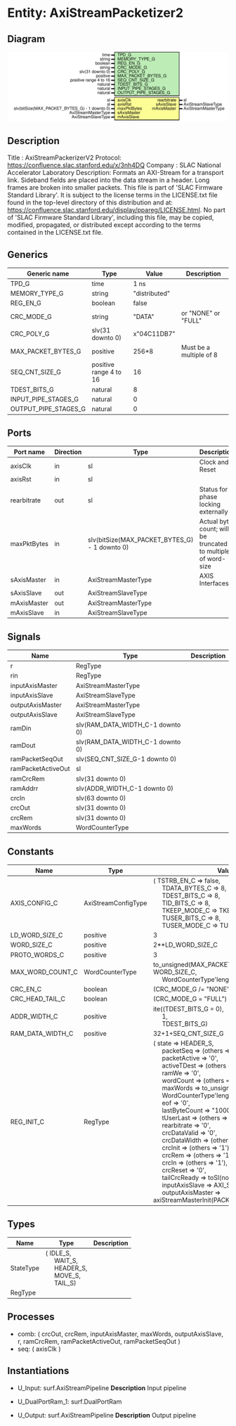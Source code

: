 # Entity: AxiStreamPacketizer2

## Diagram

![Diagram](AxiStreamPacketizer2.svg "Diagram")
## Description

Title      : AxiStreamPackerizerV2 Protocol: https://confluence.slac.stanford.edu/x/3nh4DQ
Company    : SLAC National Accelerator Laboratory
Description: Formats an AXI-Stream for a transport link.
Sideband fields are placed into the data stream in a header.
Long frames are broken into smaller packets.
This file is part of 'SLAC Firmware Standard Library'.
It is subject to the license terms in the LICENSE.txt file found in the
top-level directory of this distribution and at:
   https://confluence.slac.stanford.edu/display/ppareg/LICENSE.html.
No part of 'SLAC Firmware Standard Library', including this file,
may be copied, modified, propagated, or distributed except according to
the terms contained in the LICENSE.txt file.
## Generics

| Generic name         | Type                   | Value         | Description             |
| -------------------- | ---------------------- | ------------- | ----------------------- |
| TPD_G                | time                   | 1 ns          |                         |
| MEMORY_TYPE_G        | string                 | "distributed" |                         |
| REG_EN_G             | boolean                | false         |                         |
| CRC_MODE_G           | string                 | "DATA"        | or "NONE" or "FULL"     |
| CRC_POLY_G           | slv(31 downto 0)       | x"04C11DB7"   |                         |
| MAX_PACKET_BYTES_G   | positive               | 256*8         | Must be a multiple of 8 |
| SEQ_CNT_SIZE_G       | positive range 4 to 16 | 16            |                         |
| TDEST_BITS_G         | natural                | 8             |                         |
| INPUT_PIPE_STAGES_G  | natural                | 0             |                         |
| OUTPUT_PIPE_STAGES_G | natural                | 0             |                         |
## Ports

| Port name   | Direction | Type                                          | Description                                                   |
| ----------- | --------- | --------------------------------------------- | ------------------------------------------------------------- |
| axisClk     | in        | sl                                            | Clock and Reset                                               |
| axisRst     | in        | sl                                            |                                                               |
| rearbitrate | out       | sl                                            | Status for phase locking externally                           |
| maxPktBytes | in        | slv(bitSize(MAX_PACKET_BYTES_G) - 1 downto 0) | Actual byte count; will be truncated to multiple of word-size |
| sAxisMaster | in        | AxiStreamMasterType                           | AXIS Interfaces                                               |
| sAxisSlave  | out       | AxiStreamSlaveType                            |                                                               |
| mAxisMaster | out       | AxiStreamMasterType                           |                                                               |
| mAxisSlave  | in        | AxiStreamSlaveType                            |                                                               |
## Signals

| Name               | Type                             | Description |
| ------------------ | -------------------------------- | ----------- |
| r                  | RegType                          |             |
| rin                | RegType                          |             |
| inputAxisMaster    | AxiStreamMasterType              |             |
| inputAxisSlave     | AxiStreamSlaveType               |             |
| outputAxisMaster   | AxiStreamMasterType              |             |
| outputAxisSlave    | AxiStreamSlaveType               |             |
| ramDin             | slv(RAM_DATA_WIDTH_C-1 downto 0) |             |
| ramDout            | slv(RAM_DATA_WIDTH_C-1 downto 0) |             |
| ramPacketSeqOut    | slv(SEQ_CNT_SIZE_G-1 downto 0)   |             |
| ramPacketActiveOut | sl                               |             |
| ramCrcRem          | slv(31 downto 0)                 |             |
| ramAddrr           | slv(ADDR_WIDTH_C-1 downto 0)     |             |
| crcIn              | slv(63 downto 0)                 |             |
| crcOut             | slv(31 downto 0)                 |             |
| crcRem             | slv(31 downto 0)                 |             |
| maxWords           | WordCounterType                  |             |
## Constants

| Name             | Type                | Value                                                                                                                                                                                                                                                                                                                                                                                                                                                                                                                                                                                                                                                                                                                                                                                                                                                                                                                                                                                                                                                                                                                                                                                                                                                                                                                                                                                                                                                                                                                                                                                                                       | Description |
| ---------------- | ------------------- | --------------------------------------------------------------------------------------------------------------------------------------------------------------------------------------------------------------------------------------------------------------------------------------------------------------------------------------------------------------------------------------------------------------------------------------------------------------------------------------------------------------------------------------------------------------------------------------------------------------------------------------------------------------------------------------------------------------------------------------------------------------------------------------------------------------------------------------------------------------------------------------------------------------------------------------------------------------------------------------------------------------------------------------------------------------------------------------------------------------------------------------------------------------------------------------------------------------------------------------------------------------------------------------------------------------------------------------------------------------------------------------------------------------------------------------------------------------------------------------------------------------------------------------------------------------------------------------------------------------------------- | ----------- |
| AXIS_CONFIG_C    | AxiStreamConfigType |  (       TSTRB_EN_C    => false,<br><span style="padding-left:20px">       TDATA_BYTES_C => 8,<br><span style="padding-left:20px">       TDEST_BITS_C  => 8,<br><span style="padding-left:20px">       TID_BITS_C    => 8,<br><span style="padding-left:20px">       TKEEP_MODE_C  => TKEEP_COMP_C,<br><span style="padding-left:20px">       TUSER_BITS_C  => 8,<br><span style="padding-left:20px">       TUSER_MODE_C  => TUSER_FIRST_LAST_C)                                                                                                                                                                                                                                                                                                                                                                                                                                                                                                                                                                                                                                                                                                                                                                                                                                                                                                                                                                                                                                                                                                                                                                            |             |
| LD_WORD_SIZE_C   | positive            |  3                                                                                                                                                                                                                                                                                                                                                                                                                                                                                                                                                                                                                                                                                                                                                                                                                                                                                                                                                                                                                                                                                                                                                                                                                                                                                                                                                                                                                                                                                                                                                                                                                          |             |
| WORD_SIZE_C      | positive            |  2**LD_WORD_SIZE_C                                                                                                                                                                                                                                                                                                                                                                                                                                                                                                                                                                                                                                                                                                                                                                                                                                                                                                                                                                                                                                                                                                                                                                                                                                                                                                                                                                                                                                                                                                                                                                                                          |             |
| PROTO_WORDS_C    | positive            |  3                                                                                                                                                                                                                                                                                                                                                                                                                                                                                                                                                                                                                                                                                                                                                                                                                                                                                                                                                                                                                                                                                                                                                                                                                                                                                                                                                                                                                                                                                                                                                                                                                          |             |
| MAX_WORD_COUNT_C | WordCounterType     |  to_unsigned(MAX_PACKET_BYTES_G / WORD_SIZE_C,<br><span style="padding-left:20px"> WordCounterType'length)                                                                                                                                                                                                                                                                                                                                                                                                                                                                                                                                                                                                                                                                                                                                                                                                                                                                                                                                                                                                                                                                                                                                                                                                                                                                                                                                                                                                                                                                                                                  |             |
| CRC_EN_C         | boolean             |  (CRC_MODE_G /= "NONE")                                                                                                                                                                                                                                                                                                                                                                                                                                                                                                                                                                                                                                                                                                                                                                                                                                                                                                                                                                                                                                                                                                                                                                                                                                                                                                                                                                                                                                                                                                                                                                                                     |             |
| CRC_HEAD_TAIL_C  | boolean             |  (CRC_MODE_G = "FULL")                                                                                                                                                                                                                                                                                                                                                                                                                                                                                                                                                                                                                                                                                                                                                                                                                                                                                                                                                                                                                                                                                                                                                                                                                                                                                                                                                                                                                                                                                                                                                                                                      |             |
| ADDR_WIDTH_C     | positive            |  ite((TDEST_BITS_G = 0),<br><span style="padding-left:20px"> 1,<br><span style="padding-left:20px"> TDEST_BITS_G)                                                                                                                                                                                                                                                                                                                                                                                                                                                                                                                                                                                                                                                                                                                                                                                                                                                                                                                                                                                                                                                                                                                                                                                                                                                                                                                                                                                                                                                                                                           |             |
| RAM_DATA_WIDTH_C | positive            |  32+1+SEQ_CNT_SIZE_G                                                                                                                                                                                                                                                                                                                                                                                                                                                                                                                                                                                                                                                                                                                                                                                                                                                                                                                                                                                                                                                                                                                                                                                                                                                                                                                                                                                                                                                                                                                                                                                                        |             |
| REG_INIT_C       | RegType             |  (       state            => HEADER_S,<br><span style="padding-left:20px">       packetSeq        => (others => '0'),<br><span style="padding-left:20px">       packetActive     => '0',<br><span style="padding-left:20px">       activeTDest      => (others => '0'),<br><span style="padding-left:20px">       ramWe            => '0',<br><span style="padding-left:20px">       wordCount        => (others => '0'),<br><span style="padding-left:20px">       maxWords         => to_unsigned(1,<br><span style="padding-left:20px"> WordCounterType'length),<br><span style="padding-left:20px">       eof              => '0',<br><span style="padding-left:20px">       lastByteCount    => "1000",<br><span style="padding-left:20px">       tUserLast        => (others => '0'),<br><span style="padding-left:20px">       rearbitrate      => '0',<br><span style="padding-left:20px">       crcDataValid     => '0',<br><span style="padding-left:20px">       crcDataWidth     => (others => '1'),<br><span style="padding-left:20px">       crcInit          => (others => '1'),<br><span style="padding-left:20px">       crcRem           => (others => '1'),<br><span style="padding-left:20px">       crcIn            => (others => '1'),<br><span style="padding-left:20px">       crcReset         => '0',<br><span style="padding-left:20px">       tailCrcReady     => toSl(not CRC_HEAD_TAIL_C),<br><span style="padding-left:20px">       inputAxisSlave   => AXI_STREAM_SLAVE_INIT_C,<br><span style="padding-left:20px">       outputAxisMaster => axiStreamMasterInit(PACKETIZER2_AXIS_CFG_C)) |             |
## Types

| Name      | Type                                                                                                                                                                                         | Description |
| --------- | -------------------------------------------------------------------------------------------------------------------------------------------------------------------------------------------- | ----------- |
| StateType | ( IDLE_S,<br><span style="padding-left:20px"> WAIT_S,<br><span style="padding-left:20px"> HEADER_S,<br><span style="padding-left:20px"> MOVE_S,<br><span style="padding-left:20px"> TAIL_S)  |             |
| RegType   |                                                                                                                                                                                              |             |
## Processes
- comb: ( crcOut, crcRem, inputAxisMaster, maxWords, outputAxisSlave,
                   r, ramCrcRem, ramPacketActiveOut, ramPacketSeqOut )
- seq: ( axisClk )
## Instantiations

- U_Input: surf.AxiStreamPipeline
**Description**
Input pipeline

- U_DualPortRam_1: surf.DualPortRam
- U_Output: surf.AxiStreamPipeline
**Description**
Output pipeline

